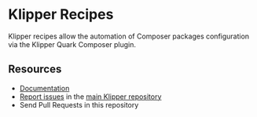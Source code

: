 Klipper Recipes
===============

Klipper recipes allow the automation of Composer packages configuration via the Klipper Quark Composer plugin.

Resources
---------

- [Documentation](https://doc.klipper.dev)
- [Report issues](https://github.com/klipperdev/klipper/issues) in the
  [main Klipper repository](https://github.com/klipperdev/klipper)
- Send Pull Requests in this repository
